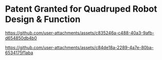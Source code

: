 # Patent Granted for Quadruped Robot Design & Function



https://github.com/user-attachments/assets/c835246a-c488-40a3-9afb-d654850db4b0



https://github.com/user-attachments/assets/c84de18a-2289-4a7e-80ba-6534175f1aba

